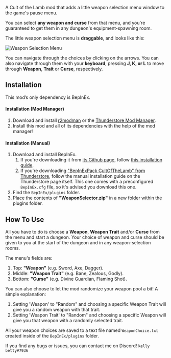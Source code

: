 A Cult of the Lamb mod that adds a little weapon selection menu window to the game's pause menu.

You can select **any weapon and curse** from that menu, and you're guaranteed to get them in any dungeon's equipment-spawning room.

The little weapon selection menu is **draggable**, and looks like this:

![Weapon Selection Menu](https://i.imgur.com/preYZsH.gif)

You can navigate through the choices by clicking on the arrows.
You can also navigate through them with your **keyboard**, pressing **J, K, or L** to move through **Weapon**, **Trait** or **Curse**, respectively.

## Installation
This mod’s only dependency is BepInEx.

#### Installation (Mod Manager)
1. Download and install [r2modman](https://thunderstore.io/package/ebkr/r2modman/) or the [Thunderstore Mod Manager](https://www.overwolf.com/app/Thunderstore-Thunderstore_Mod_Manager).
2. Install this mod and all of its dependencies with the help of the mod manager! 

#### Installation (Manual)
1. Download and install BepInEx.
    1. If you're downloading it from [its Github page](https://github.com/BepInEx/BepInEx/releases), follow [this installation guide](https://docs.bepinex.dev/articles/user_guide/installation/index.html#where-to-download-bepinex).
    2. If you're downloading ["BepInExPack CultOfTheLamb" from Thunderstore](https://cult-of-the-lamb.thunderstore.io/package/BepInEx/BepInExPack_CultOfTheLamb/), follow the manual installation guide on the Thunderstore page itself. This one comes with a preconfigured `BepInEx.cfg` file, so it's advised you download this one.
2. Find the `BepInEx/plugins` folder.
3. Place the contents of **"WeaponSelector.zip"** in a new folder within the plugins folder.

## How To Use
All you have to do is choose a **Weapon**, **Weapon Trait** and/or **Curse** from the menu and start a dungeon. Your choice of weapon and curse should be given to you at the start of the dungeon and in any weapon-selection rooms.

The menu's fields are:
1. Top: **"Weapon"** (e.g. Sword, Axe, Dagger).
2. Middle: **"Weapon Trait"** (e.g. Bane, Zealous, Godly).
3. Bottom: **"Curse"** (e.g. Divine Guardian, Flaming Shot).

You can also choose to let the mod randomize your weapon pool a bit!
A simple explanation:
1. Setting 'Weapon' to "Random" and choosing a specific Weapon Trait will give you a random weapon with that trait.
2. Setting 'Weapon Trait' to "Random" and choosing a specific Weapon will give you that weapon with a randomly selected trait.

All your weapon choices are saved to a text file named `WeaponChoice.txt` created inside of the `BepInEx/plugins` folder.

If you find any bugs or issues, you can contact me on Discord! `kelly betty#7936`